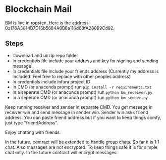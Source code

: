 # Blockchain Mail

BM is live in ropsten. Here is the address 0x176A3014B7D16b5684A0B8a116d68fA28099Cd92.

## Steps

- Download and unzip repo folder
- In credentials file include your address and key for signing and sending message
- In credentials file include your friends address (Currently my address is included. Feel free to replace with other peoples address)
- In credentials include infura project ID
- In CMD (or anaconda prompt) run `pip install -r requirements.txt`
- In a seperate CMD (or anaconda prompt) run `python bm_receiver.py` 
- In a seperate CMD (or anaconda prompt) run `python bm_sender.py`

Keep running receiver and sender in separate CMD.
You get message in receiver win and send message in sender win.
Sender win asks friend address. You can paste friend address but if you want to keep things comfy, just type "friendAddress".

Enjoy chatting with friends.

In the future, contract will be extended to handle group chats. So far it is 1:1 chat.
Also messages are not encrypted. To keep things safe it is for simple chat only.
In the future contract will encrypt messages. 
